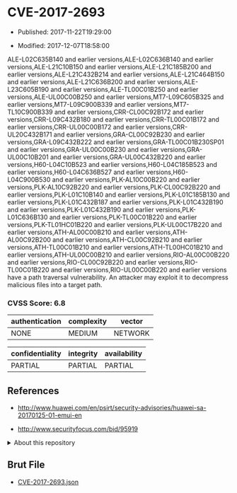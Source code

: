 # CVE-2017-2693

- Published: 2017-11-22T19:29:00

- Modified: 2017-12-07T18:58:00

ALE-L02C635B140 and earlier versions,ALE-L02C636B140 and earlier versions,ALE-L21C10B150 and earlier versions,ALE-L21C185B200 and earlier versions,ALE-L21C432B214 and earlier versions,ALE-L21C464B150 and earlier versions,ALE-L21C636B200 and earlier versions,ALE-L23C605B190 and earlier versions,ALE-TL00C01B250 and earlier versions,ALE-UL00C00B250 and earlier versions,MT7-L09C605B325 and earlier versions,MT7-L09C900B339 and earlier versions,MT7-TL10C900B339 and earlier versions,CRR-CL00C92B172 and earlier versions,CRR-L09C432B180 and earlier versions,CRR-TL00C01B172 and earlier versions,CRR-UL00C00B172 and earlier versions,CRR-UL20C432B171 and earlier versions,GRA-CL00C92B230 and earlier versions,GRA-L09C432B222 and earlier versions,GRA-TL00C01B230SP01 and earlier versions,GRA-UL00C00B230 and earlier versions,GRA-UL00C10B201 and earlier versions,GRA-UL00C432B220 and earlier versions,H60-L04C10B523 and earlier versions,H60-L04C185B523 and earlier versions,H60-L04C636B527 and earlier versions,H60-L04C900B530 and earlier versions,PLK-AL10C00B220 and earlier versions,PLK-AL10C92B220 and earlier versions,PLK-CL00C92B220 and earlier versions,PLK-L01C10B140 and earlier versions,PLK-L01C185B130 and earlier versions,PLK-L01C432B187 and earlier versions,PLK-L01C432B190 and earlier versions,PLK-L01C432B190 and earlier versions,PLK-L01C636B130 and earlier versions,PLK-TL00C01B220 and earlier versions,PLK-TL01HC01B220 and earlier versions,PLK-UL00C17B220 and earlier versions,ATH-AL00C00B210 and earlier versions,ATH-AL00C92B200 and earlier versions,ATH-CL00C92B210 and earlier versions,ATH-TL00C01B210 and earlier versions,ATH-TL00HC01B210 and earlier versions,ATH-UL00C00B210 and earlier versions,RIO-AL00C00B220 and earlier versions,RIO-CL00C92B220 and earlier versions,RIO-TL00C01B220 and earlier versions,RIO-UL00C00B220 and earlier versions have a path traversal vulnerability. An attacker may exploit it to decompress malicious files into a target path.

### CVSS Score: **6.8**

| authentication | complexity | vector |
| --- | --- | --- |
| NONE | MEDIUM | NETWORK |

| confidentiality | integrity | availability |
| --- | --- | --- |
| PARTIAL | PARTIAL | PARTIAL |

## References

* http://www.huawei.com/en/psirt/security-advisories/huawei-sa-20170125-01-emui-en

* http://www.securityfocus.com/bid/95919

<details>
<summary>About this repository</summary> 

  This repository is part of the project [Live Hack CVE](https://github.com/Live-Hack-CVE). Main website can be found [www.live-hack.org](https://www.live-hack.org) 
  
  Made by [Sn0wAlice](https://github.com/Sn0wAlice) for the people that care about security and need to have a feed of the latest CVEs. Hope you enjoy it, don't forget to star the repo and follow me on [Twitter](https://twitter.com/Sn0wAlice) and [Github](https://github.com/Sn0wAlice). And that is my [personnal website](https://www.alice-snow.me/)

  - [Home Page](https://github.com/Live-Hack-CVE)
  - [Framework](https://github.com/Live-Hack-CVE/cve-framework)
  - [CVE database](https://github.com/Live-Hack-CVE/full_database)
  - [Changelog](https://github.com/Live-Hack-CVE/Changelog)
</details>

## Brut File

* [CVE-2017-2693.json](https://raw.githubusercontent.com/Live-Hack-CVE/full_database/main/cves/2017/CVE-2017-2693.json)

